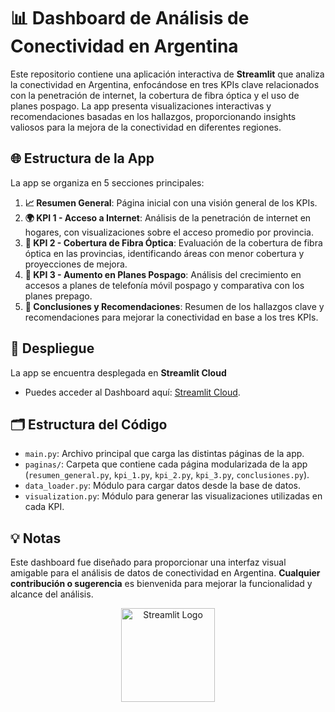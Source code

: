 # 📊 Dashboard de Análisis de Conectividad en Argentina

Este repositorio contiene una aplicación interactiva de **Streamlit** que analiza la conectividad en Argentina, enfocándose en tres KPIs clave relacionados con la penetración de internet, la cobertura de fibra óptica y el uso de planes pospago. La app presenta visualizaciones interactivas y recomendaciones basadas en los hallazgos, proporcionando insights valiosos para la mejora de la conectividad en diferentes regiones.


## 🌐 Estructura de la App

La app se organiza en 5 secciones principales:

1. **📈 Resumen General**: Página inicial con una visión general de los KPIs.
2. **🌍 KPI 1 - Acceso a Internet**: Análisis de la penetración de internet en hogares, con visualizaciones sobre el acceso promedio por provincia.
3. **📶 KPI 2 - Cobertura de Fibra Óptica**: Evaluación de la cobertura de fibra óptica en las provincias, identificando áreas con menor cobertura y proyecciones de mejora.
4. **📱 KPI 3 - Aumento en Planes Pospago**: Análisis del crecimiento en accesos a planes de telefonía móvil pospago y comparativa con los planes prepago.
5. **📌 Conclusiones y Recomendaciones**: Resumen de los hallazgos clave y recomendaciones para mejorar la conectividad en base a los tres KPIs.


## 🚀 Despliegue

La app se encuentra desplegada en **Streamlit Cloud**

- Puedes acceder al Dashboard aquí: [Streamlit Cloud](https://streamlit.io/cloud).


## 🗂️ Estructura del Código

- `main.py`: Archivo principal que carga las distintas páginas de la app.
- `paginas/`: Carpeta que contiene cada página modularizada de la app (`resumen_general.py`, `kpi_1.py`, `kpi_2.py`, `kpi_3.py`, `conclusiones.py`).
- `data_loader.py`: Módulo para cargar datos desde la base de datos.
- `visualization.py`: Módulo para generar las visualizaciones utilizadas en cada KPI.

## 💡 Notas

Este dashboard fue diseñado para proporcionar una interfaz visual amigable para el análisis de datos de conectividad en Argentina. **Cualquier contribución o sugerencia** es bienvenida para mejorar la funcionalidad y alcance del análisis.

<div align="center">
<img src="https://streamlit.io/images/brand/streamlit-logo-primary-colormark-darktext.png" alt="Streamlit Logo" width="150">
</div>
